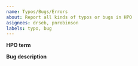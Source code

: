 ```yaml
---
name: Typos/Bugs/Errors
about: Report all kinds of typos or bugs in HPO
asignees: drseb, pnrobinson
labels: typo, bug
---
```


**HPO term**


**Bug description**

